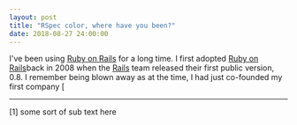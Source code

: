 ```yaml
---
layout: post
title: "RSpec color, where have you been?"
date: 2018-08-27 24:00:00
---
```


I've been using [Ruby on Rails](https://www.rubyonrails.org) for a long time.  I first adopted [Ruby on Rails](https://www.rubyonrails.org)back in 2008 when the [Rails](https://www.rubyonrails.org) team released their first public version, 0.8.  I remember being blown away as at the time, I had just co-founded my first company [



___

[1] some sort of sub text here
